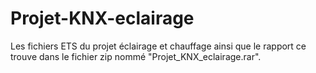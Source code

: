 # Projet-KNX-eclairage

Les fichiers ETS du projet éclairage et chauffage ainsi que le rapport ce trouve dans le fichier zip nommé "Projet_KNX_eclairage.rar".
